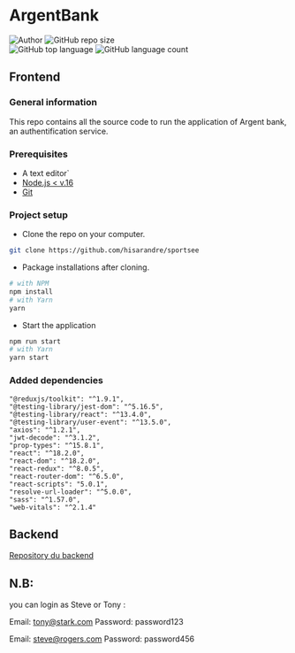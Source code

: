 # ArgentBank

![Author](https://img.shields.io/badge/Author-hisarandre-")
![GitHub repo size](https://img.shields.io/github/repo-size/hisarandre/argentbank-api)  
![GitHub top language](https://img.shields.io/github/languages/top/hisarandre/argentbank-api)
![GitHub language count](https://img.shields.io/github/languages/count/hisarandre/argentbank-api)

## Frontend

### General information

This repo contains all the source code to run the application of Argent bank, an authentification service.

### Prerequisites

- A text editor`
- [Node.js < v.16](https://nodejs.org/en/)
- [Git](https://git-scm.com/)

### Project setup

- Clone the repo on your computer.

```bash
git clone https://github.com/hisarandre/sportsee
```

- Package installations after cloning.

```bash
# with NPM
npm install
# with Yarn
yarn
```

- Start the application

```bash
npm run start
# with Yarn
yarn start
```

### Added dependencies

    "@reduxjs/toolkit": "^1.9.1",
    "@testing-library/jest-dom": "^5.16.5",
    "@testing-library/react": "^13.4.0",
    "@testing-library/user-event": "^13.5.0",
    "axios": "^1.2.1",
    "jwt-decode": "^3.1.2",
    "prop-types": "^15.8.1",
    "react": "^18.2.0",
    "react-dom": "^18.2.0",
    "react-redux": "^8.0.5",
    "react-router-dom": "^6.5.0",
    "react-scripts": "5.0.1",
    "resolve-url-loader": "^5.0.0",
    "sass": "^1.57.0",
    "web-vitals": "^2.1.4"

## Backend

[Repository du backend](https://github.com/hisarandre/argentbank-api/tree/master/bank-api-back)

## N.B:

you can login as Steve or Tony :

Email: tony@stark.com
Password: password123

Email: steve@rogers.com
Password: password456
